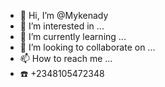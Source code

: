 - 👋 Hi, I’m @Mykenady
- 👀 I’m interested in ...
- 🌱 I’m currently learning ...
- 💞️ I’m looking to collaborate on ...
- 📫 How to reach me ...
- ☎️ +2348105472348
<!---
Mykenady/Mykenady is a ✨ special ✨ repository because its `README.md` (this file) appears on your GitHub profile.
You can click the Preview link to take a look at your changes.
--->
